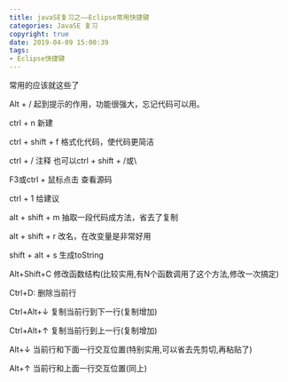 ```yaml
---
title: javaSE复习之——Eclipse常用快捷键
categories: JavaSE 复习
copyright: true
date: 2019-04-09 15:00:39
tags:
- Eclipse快捷键
---
```


常用的应该就这些了

Alt + / 起到提示的作用，功能很强大，忘记代码可以用。 

ctrl + n 新建 
<!--more-->
ctrl + shift + f 格式化代码，使代码更简洁 

ctrl + / 注释 也可以ctrl + shift + /或\ 

F3或ctrl + 鼠标点击 查看源码 

ctrl + 1 给建议 

alt + shift + m 抽取一段代码成方法，省去了复制 

alt + shift + r 改名，在改变量是非常好用

shift + alt + s 生成toString

Alt+Shift+C 修改函数结构(比较实用,有N个函数调用了这个方法,修改一次搞定)

Ctrl+D: 删除当前行  

Ctrl+Alt+↓ 复制当前行到下一行(复制增加) 

Ctrl+Alt+↑ 复制当前行到上一行(复制增加) 

Alt+↓ 当前行和下面一行交互位置(特别实用,可以省去先剪切,再粘贴了) 

Alt+↑ 当前行和上面一行交互位置(同上)